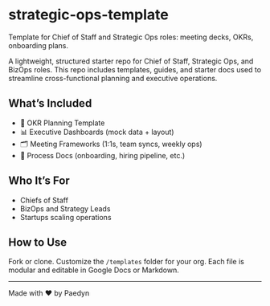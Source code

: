 # strategic-ops-template
Template for Chief of Staff and Strategic Ops roles: meeting decks, OKRs, onboarding plans.

A lightweight, structured starter repo for Chief of Staff, Strategic Ops, and BizOps roles. This repo includes templates, guides, and starter docs used to streamline cross-functional planning and executive operations.

## What’s Included

- 🧩 OKR Planning Template
- 📊 Executive Dashboards (mock data + layout)
- 🗂 Meeting Frameworks (1:1s, team syncs, weekly ops)
- 🔁 Process Docs (onboarding, hiring pipeline, etc.)

## Who It’s For

- Chiefs of Staff
- BizOps and Strategy Leads
- Startups scaling operations

## How to Use

Fork or clone. Customize the `/templates` folder for your org. Each file is modular and editable in Google Docs or Markdown.

---

Made with ❤️ by Paedyn
